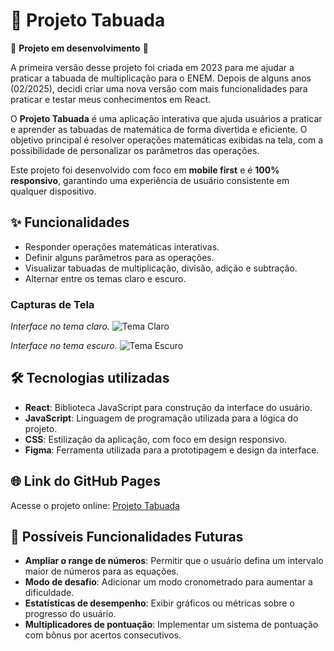 # 🧮 Projeto Tabuada

🚧 **Projeto em desenvolvimento** 🚧  

A primeira versão desse projeto foi criada em 2023 para me ajudar a praticar a tabuada de multiplicação para o ENEM. Depois de alguns anos (02/2025), decidi criar uma nova versão com mais funcionalidades para praticar e testar meus conhecimentos em React.

O **Projeto Tabuada** é uma aplicação interativa que ajuda usuários a praticar e aprender as tabuadas de matemática de forma divertida e eficiente. O objetivo principal é resolver operações matemáticas exibidas na tela, com a possibilidade de personalizar os parâmetros das operações.

Este projeto foi desenvolvido com foco em **mobile first** e é **100% responsivo**, garantindo uma experiência de usuário consistente em qualquer dispositivo.

## ✨ Funcionalidades

- Responder operações matemáticas interativas.
- Definir alguns parâmetros para as operações.
- Visualizar tabuadas de multiplicação, divisão, adição e subtração.
- Alternar entre os temas claro e escuro.

### Capturas de Tela

*Interface no tema claro.*
![Tema Claro](https://github.com/user-attachments/assets/cf22a25c-6464-4aec-9343-89b2985e44be)

*Interface no tema escuro.*
![Tema Escuro](https://github.com/user-attachments/assets/60c0dc83-2245-437e-abde-e386e8cfd3e4)

## 🛠️ Tecnologias utilizadas

- **React**: Biblioteca JavaScript para construção da interface do usuário.
- **JavaScript**: Linguagem de programação utilizada para a lógica do projeto.
- **CSS**: Estilização da aplicação, com foco em design responsivo.
- **Figma**: Ferramenta utilizada para a prototipagem e design da interface.

## 🌐 Link do GitHub Pages

Acesse o projeto online: [Projeto Tabuada](https://matheushnunes.github.io/projeto-tabuada/)

## 🚀 Possíveis Funcionalidades Futuras

- **Ampliar o range de números**: Permitir que o usuário defina um intervalo maior de números para as equações.
- **Modo de desafio**: Adicionar um modo cronometrado para aumentar a dificuldade.
- **Estatísticas de desempenho**: Exibir gráficos ou métricas sobre o progresso do usuário.
- **Multiplicadores de pontuação**: Implementar um sistema de pontuação com bônus por acertos consecutivos.
